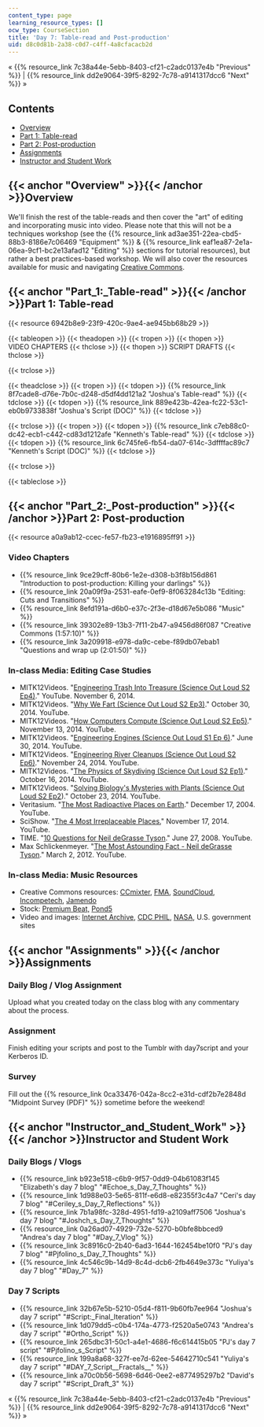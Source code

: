 ```yaml
---
content_type: page
learning_resource_types: []
ocw_type: CourseSection
title: 'Day 7: Table-read and Post-production'
uid: d8c0d81b-2a38-c0d7-c4ff-4a8cfacacb2d
---
```


« {{% resource_link 7c38a44e-5ebb-8403-cf21-c2adc0137e4b "Previous" %}} | {{% resource_link dd2e9064-39f5-8292-7c78-a9141317dcc6 "Next" %}} »

Contents
--------

*   [Overview](#Overview)
*   [Part 1: Table-read](#Part_1:_Table-read)
*   [Part 2: Post-production](#Part_2:_Post-production)
*   [Assignments](#Assignments)
*   [Instructor and Student Work](#Instructor_and_Student_Work)

{{< anchor "Overview" >}}{{< /anchor >}}Overview
------------------------------------------------

We'll finish the rest of the table-reads and then cover the "art" of editing and incorporating music into video. Please note that this will not be a techniques workshop (see the {{% resource_link ad3ae351-22ea-cbd5-88b3-8186e7c06469 "Equipment" %}} & {{% resource_link eaf1ea87-2e1a-06ea-9cf1-bc2e13afad12 "Editing" %}} sections for tutorial resources), but rather a best practices-based workshop. We will also cover the resources available for music and navigating [Creative Commons](http://creativecommons.org/).

{{< anchor "Part_1:_Table-read" >}}{{< /anchor >}}Part 1: Table-read
--------------------------------------------------------------------

{{< resource 6942b8e9-23f9-420c-9ae4-ae945bb68b29 >}}

{{< tableopen >}}
{{< theadopen >}}
{{< tropen >}}
{{< thopen >}}
VIDEO CHAPTERS
{{< thclose >}}
{{< thopen >}}
SCRIPT DRAFTS
{{< thclose >}}

{{< trclose >}}

{{< theadclose >}}
{{< tropen >}}
{{< tdopen >}}
{{% resource_link 8f7cade8-d76e-7b0c-d248-d5df4dd121a2 "Joshua's Table-read" %}}
{{< tdclose >}}
{{< tdopen >}}
{{% resource_link 889e423b-42ea-fc22-53c1-eb0b9733838f "Joshua's Script (DOC)" %}}
{{< tdclose >}}

{{< trclose >}}
{{< tropen >}}
{{< tdopen >}}
{{% resource_link c7eb88c0-dc42-ecb1-c442-cd83d1212afe "Kenneth's Table-read" %}}
{{< tdclose >}}
{{< tdopen >}}
{{% resource_link 6c745fe6-fb54-da07-614c-3dffffac89c7 "Kenneth's Script (DOC)" %}}
{{< tdclose >}}

{{< trclose >}}

{{< tableclose >}}

{{< anchor "Part_2:_Post-production" >}}{{< /anchor >}}Part 2: Post-production
------------------------------------------------------------------------------

{{< resource a0a9ab12-ccec-fe57-fb23-e1916895ff91 >}}

### Video Chapters

*   {{% resource_link 9ce29cff-80b6-1e2e-d308-b3f8b156d861 "Introduction to post-production: Killing your darlings" %}}
*   {{% resource_link 20a09f9a-2531-eafe-0ef9-8f063284c13b "Editing: Cuts and Transitions" %}}
*   {{% resource_link 8efd191a-d6b0-e37c-2f3e-d18d67e5b086 "Music" %}}
*   {{% resource_link 39302e89-13b3-7f11-2b47-a9456d86f087 "Creative Commons (1:57:10)" %}}
*   {{% resource_link 3a209918-e978-da9c-cebe-f89db07ebab1 "Questions and wrap up (2:01:50)" %}}

### In-class Media: Editing Case Studies

*   MITK12Videos. "[Engineering Trash Into Treasure (Science Out Loud S2 Ep4)](https://youtu.be/GzhFgEYiVyY)." YouTube. November 6, 2014.
*   MITK12Videos. "[Why We Fart (Science Out Loud S2 Ep3)](https://youtu.be/R1kxajH629A)." October 30, 2014. YouTube.
*   MITK12Videos. "[How Computers Compute (Science Out Loud S2 Ep5)](https://youtu.be/8cVsgFN3hSM)." November 13, 2014. YouTube.
*   MITK12Videos. "[Engineering Engines (Science Out Loud S1 Ep 6)](https://youtu.be/y2vzH1MjRqQ)." June 30, 2014. YouTube.
*   MITK12Videos. "[Engineering River Cleanups (Science Out Loud S2 Ep6)](https://youtu.be/oiHNdcdU1pM)." November 24, 2014. YouTube.
*   MITK12Videos. "[The Physics of Skydiving (Science Out Loud S2 Ep1)](https://youtu.be/qEWCRKxhEZo)." October 16, 2014. YouTube.
*   MITK12Videos. "[Solving Biology's Mysteries with Plants (Science Out Loud S2 Ep2](https://youtu.be/K9mhXBOhuHU))." October 23, 2014. YouTube.
*   Veritasium. "[The Most Radioactive Places on Earth](https://youtu.be/TRL7o2kPqw0)." December 17, 2004. YouTube.
*   SciShow. "[The 4 Most Irreplaceable Places.](https://youtu.be/nsp2VLsie_E)" November 17, 2014. YouTube.
*   TIME. "[10 Questions for Neil deGrasse Tyson](https://youtu.be/wiOwqDmacJo)." June 27, 2008. YouTube.
*   Max Schlickenmeyer. "[The Most Astounding Fact - Neil deGrasse Tyson](https://youtu.be/9D05ej8u-gU)." March 2, 2012. YouTube.

### In-class Media: Music Resources

*   Creative Commons resources: [CCmixter](http://ccmixter.org/), [FMA](http://freemusicarchive.org/), [SoundCloud](https://soundcloud.com/), [Incompetech](http://incompetech.com/), [Jamendo](https://www.jamendo.com/)
*   Stock: [Premium Beat,](http://www.premiumbeat.com/stock-music) [Pond5](http://www.pond5.com/)
*   Video and images: [Internet Archive](https://archive.org/details/stock_footage), [CDC PHIL](http://phil.cdc.gov/Phil/home.asp), [NASA](https://www.nasa.gov/multimedia/imagegallery/index.html), U.S. government sites

{{< anchor "Assignments" >}}{{< /anchor >}}Assignments
------------------------------------------------------

### Daily Blog / Vlog Assignment

Upload what you created today on the class blog with any commentary about the process.

### Assignment

Finish editing your scripts and post to the Tumblr with day7script and your Kerberos ID.

### Survey

Fill out the {{% resource_link 0ca33476-042a-8cc2-e31d-cdf2b7e2848d "Midpoint Survey (PDF)" %}} sometime before the weekend!

{{< anchor "Instructor_and_Student_Work" >}}{{< /anchor >}}Instructor and Student Work
--------------------------------------------------------------------------------------

### Daily Blogs / Vlogs

*   {{% resource_link b923e518-c6b9-9f57-0dd9-04b61083f145 "Elizabeth's day 7 blog" "#Echoe_s_Day_7_Thoughts" %}}
*   {{% resource_link 1d988e03-5e65-811f-e6d8-e82355f3c4a7 "Ceri's day 7 blog" "#Ceriley_s_Day_7_Reflections" %}}
*   {{% resource_link 7b1a98fc-328d-4951-fd19-a2109aff7506 "Joshua's day 7 blog" "#Joshch_s_Day_7_Thoughts" %}}
*   {{% resource_link 0a26ad07-4929-732e-5270-b0bfe8bbced9 "Andrea's day 7 blog" "#Day_7_Vlog" %}}
*   {{% resource_link 3c8916c0-2b40-6ad3-1644-162454be10f0 "PJ's day 7 blog" "#Pjfolino_s_Day_7_Thoughts" %}}
*   {{% resource_link 4c546c9b-14d9-8c4d-dcb6-2fb4649e373c "Yuliya's day 7 blog" "#Day_7" %}}

### Day 7 Scripts

*   {{% resource_link 32b67e5b-5210-05d4-f811-9b60fb7ee964 "Joshua's day 7 script" "#Script:_Final_Iteration" %}}
*   {{% resource_link 1d079dd5-c0b4-174a-4773-f2520a5e0743 "Andrea's day 7 script" "#Ortho_Script" %}}
*   {{% resource_link 265dbc31-50c1-a4e1-4686-f6c614415b05 "PJ's day 7 script" "#Pjfolino_s_Script" %}}
*   {{% resource_link 199a8a68-327f-ee7d-62ee-54642710c541 "Yuliya's day 7 script" "#DAY_7_Script__Fractals__" %}}
*   {{% resource_link a70c0b56-5698-6d46-0ee2-e877495297b2 "David's day 7 script" "#Script_Draft_3" %}}

« {{% resource_link 7c38a44e-5ebb-8403-cf21-c2adc0137e4b "Previous" %}} | {{% resource_link dd2e9064-39f5-8292-7c78-a9141317dcc6 "Next" %}} »